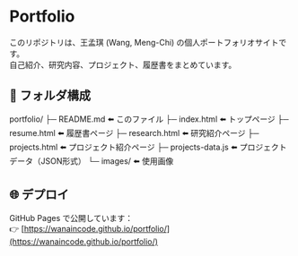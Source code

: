 # Portfolio

このリポジトリは、王孟琪 (Wang, Meng-Chi) の個人ポートフォリオサイトです。  
自己紹介、研究内容、プロジェクト、履歴書をまとめています。

## 📂 フォルダ構成
portfolio/
├─ README.md               ⬅️ このファイル
├─ index.html              ⬅️ トップページ
├─ resume.html             ⬅️ 履歴書ページ
├─ research.html           ⬅️ 研究紹介ページ
├─ projects.html           ⬅️ プロジェクト紹介ページ
├─ projects-data.js        ⬅️ プロジェクトデータ（JSON形式）
└─ images/                 ⬅️ 使用画像

## 🌐 デプロイ
GitHub Pages で公開しています：  
👉 [https://wanaincode.github.io/portfolio/](https://wanaincode.github.io/portfolio/)